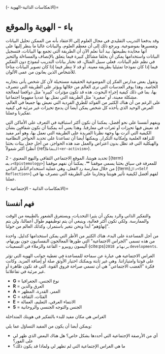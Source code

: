 (- الانعكاسات الذاتية-الهوية)=
# باء - الهوية والموقع

وقد يدفعنا التدريب التقليدي في مجال العلوم إلى الاعتقاد بأنه من الممكن تحليل البيانات وتفسيرها بموضوعية. ويرجع ذلك إلى أن معظم العلوم، والبيانات غالبا ما ينظر إليها على أنها محايدة بطبيعتها. بيد أننا نعلم الآن أن الطريقة التي تجمع بها البيانات، فتسجيل البيانات واستخدامها يمكن أن يخلقا مشاكل كبيرة فيما يتعلق بالإنصاف والمساءلة والتحيز في نظم علم البيانات. فعلى سبيل المثال، قد نختار بيانات التدريب لنموذج دون التفكير فيما إذا كان نموذجا تمثيليا بطريقة معينة. أو قد لا ننظر فيما إذا كان تصوير البيانات متاحاً للأشخاص الذين يعانون من عمى الألوان.

وتقول بعض مدارس الفكر إن الموضوعية الحقيقية مستحيلة لأن كل شخص يأتى بتجاربه الخاصة. وهذا يوفر العدسات التي نرى العالم من خلالها ويؤثر على الطريقة التي نتصرف بها، بما في ذلك كيفية إجراء البحوث. هذه قد تكون مؤثرات 'كبيرة' مثل دوافعنا لمعالجة مشكلة معينة، أو 'صغيرة' مثل الطريقة التي نمثل بها عدديا مفهوما اجتماعيا.  
على الرغم من أن هناك الكثير من الفوائد للطرق الفردية التي نعيش بها جميعا في العالم، العرض الوحيد الذي يأخذه كل شخص يمكن أيضا أن يدمج تحيزات غير مرئية في كيفية تفكيرنا وعملنا.

وبفهم أنفسنا على نحو أفضل، يمكننا أن نكون أكثر استباقية في التعرف على الأماكن التي قد نعيش فيها تحيزات أو ثغرات في معارفنا. وهذا يعني أنه يمكننا أن نكون شفافين بشأن الكيفية التي أثرت بها وجهة نظرنا الفريدة على الطريقة التي نعمل بها، وهو أمر مفيد للنزاهة العلمية وإمكانية التكرار. ويمكنها أيضا أن تساعدنا على تحديد الحواجز النظامية والهيكلية التي قد تظل بدون اعتراض والعمل ضد هذه الحواجز، من أجل جعل بيئات بحثنا أكثر شمولاً (أنظر {ref}`النشاط<er-activism>`).

2 - تحديد هويتنا، الموقع الاجتماعي الثقافي والنهج المعنوي [{term}`ديف<Epistemology>`] للمعرفة في سياق بحثنا يسمى موقفنا **. يمكننا أن نفهم موقفنا من خلال ممارسة *رد الفعل*، وهي عملية استخدام *التأمل الذاتي* [{term}`دال<Self Reflection>`] لفهم أفضل لكيفية تأثير هويتنا وتجاربنا على الطريقة التي نتصرف بها في عملنا.

(- الانعكاسات الذاتية - الإجتماعية)=
## فهم أنفسنا

والتفكير الذاتي والرد يمكن أن يثيرا التحديات، ويستغرق الشعور بالطبيعة من الوقت والممارسة. ولكي تكون أكثر فعالية، وينبغي أن يتم توظيفهم طوال أعمالنا، ولن يتم ”إنهاؤهم“ أبدا ونحن نتغير باستمرار، وكذلك العالم من حولنا.

من أجل المساعدة على البدء، هناك الكثير من الأطر التي يمكن استخدامها كدليل. واحدة من هذه تسمى "الجراس الاجتماعية" التي طورها المعالجون النفسانيون جون بورنهام، أليسون روبيرو - القاعة والزملاء في التسعينات {cite:ps}`برنهام 2018developments`.

الغراس الاجتماعية هي عبارة عن سماحة للمساعدة في تغطية جوانب الهوية التي تؤثر على قوتنا وامتيازاتنا. وهي غير ثابتة ويمكنك اختيار الأوثق صلة أو إضافة المزيد. وكانت فكرة "الغضب الاجتماعي" هي أن تسمي صراحة فروق القوة، التي قد تكون ظاهرة أو غير مرئية في تفاعلاتنا.

- **G** = نوع الجنس، الجغرافيا
- **R** = العرق والدين
- **A** = العمر، القدرة، المظهر
- **C** = الفئات، الثقافة
- **E** = الانتماء العرقي، التعليم، العمالة
- **S** = الجنس والتوجه الجنسي والروحانية

الغراس هي مكان مفيد للبدء بالتفكير في هويتك المتداخلة

ويمكن أيضا أن يكون من المفيد التساؤل عما يلي:
- أي من الأرصفة الإجتماعية التي أحددها بشكل خاص؟ هل هناك البعض الذي ظهر لي على الفور؟
- ما هي الغراس الإجتماعية التي لم تظهر لي ولماذا قد يكون ذلك؟ 
